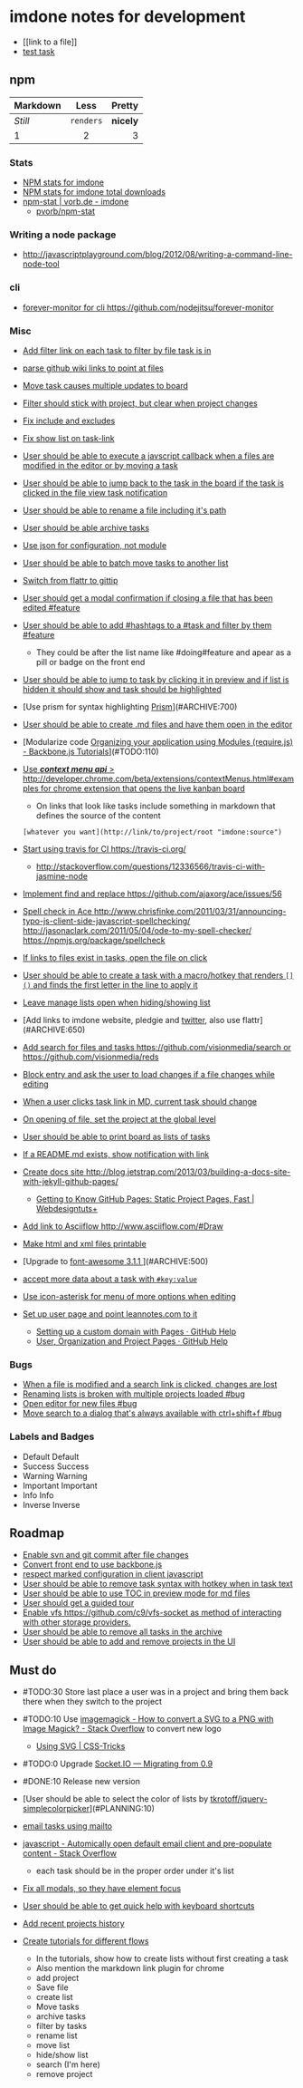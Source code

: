 imdone notes for development
==========
- [[link to a file]]
- [test task](#ARCHIVE:930)
## npm

Markdown | Less | Pretty
--- | :---: | ---:
*Still* | `renders` | **nicely**
1 | 2 | 3

### Stats  
- [NPM stats for imdone](http://isaacs.iriscouch.com/downloads/_design/app/_view/pkg?group_level=3&end_key=[%22imdone%22]&start_key=[%22imdone%22,{}]&descending=true)
- [NPM stats for imdone total downloads](http://isaacs.iriscouch.com/downloads/_design/app/_view/pkg?group_level=1&start_key=["imdone"]&end_key=["imdone",{}])
- [npm-stat | vorb.de - imdone](http://npm-stat.vorb.de/charts.html?package=imdone)
    - [pvorb/npm-stat](https://github.com/pvorb/npm-stat)

### Writing a node package
- <http://javascriptplayground.com/blog/2012/08/writing-a-command-line-node-tool>

### cli
- [forever-monitor for cli <https://github.com/nodejitsu/forever-monitor>](#ARCHIVE:850)

### Misc
- [Add filter link on each task to filter by file task is in](#ARCHIVE:460)
- [parse github wiki links to point at files](#ARCHIVE:590)
- [Move task causes multiple updates to board](#ARCHIVE:600)
- [Filter should stick with project, but clear when project changes](#ARCHIVE:540)
- [Fix include and excludes](#ARCHIVE:580)
- [Fix show list on task-link](#ARCHIVE:630) 
- [User should be able to execute a javscript callback when a files are modified in the editor or by moving a task](#ARCHIVE:570)
- [User should be able to jump back to the task in the board if the task is clicked in the file view task notification](#ARCHIVE:610)
- [User should be able to rename a file including it's path](#PLANNING:130)
- [User should be able archive tasks](#ARCHIVE:420)
- [Use json for configuration, not module](#ARCHIVE:140)
- [User should be able to batch move tasks to another list](#ARCHIVE:430)
- [Switch from flattr to gittip](#ARCHIVE:560)
- [User should get a modal confirmation if closing a file that has been edited #feature](#ARCHIVE:670)
- [User should be able to add #hashtags to a #task and filter by them #feature](#PLANNING:100)
    - They could be after the list name like #doing#feature and apear as a pill or badge on the front end
- [User should be able to jump to task by clicking it in preview and if list is hidden it should show and task should be highlighted](#ARCHIVE:660)
- [Use prism for syntax highlighting [Prism](http://prismjs.com/)](#ARCHIVE:700)
- [User should be able to create .md files and have them open in the editor](#ARCHIVE:480)
- [Modularize code [Organizing your application using Modules (require.js) - Backbone.js Tutorials](http://backbonetutorials.com/organizing-backbone-using-modules/)](#TODO:110)
- [Use ***context menu api*** > <http://developer.chrome.com/beta/extensions/contextMenus.html#examples> for chrome extension that opens the live kanban board](#TODO:160)
	- On links that look like tasks include something in markdown that defines the source of the content

	`[whatever you want](http://link/to/project/root "imdone:source")`

- [Start using travis for CI <https://travis-ci.org/>](#ARCHIVE:550)
    - <http://stackoverflow.com/questions/12336566/travis-ci-with-jasmine-node>
- [Implement find and replace <https://github.com/ajaxorg/ace/issues/56>](#TODO:150)
- [Spell check in Ace <http://www.chrisfinke.com/2011/03/31/announcing-typo-js-client-side-javascript-spellchecking/> <http://jasonaclark.com/2011/05/04/ode-to-my-spell-checker/> <https://npmjs.org/package/spellcheck>](#TODO:130)
- [If links to files exist in tasks, open the file on click](#ARCHIVE:760)
- [User should be able to create a task with a macro/hotkey that renders `[]()` and finds the first letter in the line to apply it](#ARCHIVE:0)
- [Leave manage lists open when hiding/showing list](#ARCHIVE:910)
- [Add links to imdone website, pledgie and [twitter](https://twitter.com/about/resources/buttons#tweet), also use flattr](#ARCHIVE:650)
- [Add search for files and tasks <https://github.com/visionmedia/search> or <https://github.com/visionmedia/reds>](#ARCHIVE:720)
- [Block entry and ask the user to load changes if a file changes while editing](#DONE:0)
- [When a user clicks task link in MD, current task should change](#ARCHIVE:640)
- [On opening of file, set the project at the global level](#ARCHIVE:440)
- [User should be able to print board as lists of tasks](#ARCHIVE:730)
- [If a README.md exists, show notification with link](#ARCHIVE:780)
- [Create docs site <http://blog.jetstrap.com/2013/03/building-a-docs-site-with-jekyll-github-pages/>](#ARCHIVE:690)
    - [Getting to Know GitHub Pages: Static Project Pages, Fast | Webdesigntuts+](http://webdesign.tutsplus.com/tutorials/applications/getting-to-know-github-pages-static-project-pages-fast/) 
- [Add link to Asciiflow <http://www.asciiflow.com/#Draw>](#TODO:120)
- [Make html and xml files printable](#ARCHIVE:740)
- [Upgrade to [font-awesome 3.1.1 ](http://fortawesome.github.io/Font-Awesome/icons/)](#ARCHIVE:500)
- [accept more data about a task with `#key:value`](#PLANNING:150)
- [Use icon-asterisk for menu of more options when editing](#PLANNING:160)
- [Set up user page and point leannotes.com to it](#ARCHIVE:530)
    - [Setting up a custom domain with Pages · GitHub Help](https://help.github.com/articles/setting-up-a-custom-domain-with-pages)
    - [User, Organization and Project Pages · GitHub Help](https://help.github.com/articles/user-organization-and-project-pages)
### Bugs
- [When a file is modified and a search link is clicked, changes are lost](#ARCHIVE:470)
- [Renaming lists is broken with multiple projects loaded #bug](#ARCHIVE:860)
- [Open editor for new files #bug](#ARCHIVE:510) 
- [Move search to a dialog that's always available with ctrl+shift+f #bug](#ARCHIVE:710)

### Labels and Badges
- Default <span class="label">Default</span>
- Success <span class="label label-success">Success</span>
- Warning <span class="label label-warning">Warning</span>
- Important	<span class="label label-important">Important</span>
- Info <span class="label label-info">Info</span>
- Inverse <span class="label label-inverse">Inverse</span>

Roadmap
----
- [Enable svn and git commit after file changes](#ARCHIVE:490)
- [Convert front end to use backbone.js](#TODO:140)
- [respect marked configuration in client javascript](#TODO:170)
- [User should be able to remove task syntax with hotkey when in task text](#PLANNING:140)
- [User should be able to use TOC in preview mode for md files](#ARCHIVE:680)
- [User should get a guided tour](#ARCHIVE:120)
- [Enable vfs <https://github.com/c9/vfs-socket> as method of interacting with other storage providers.](#ARCHIVE:520)
- [User should be able to remove all tasks in the archive](#PLANNING:50)
- [User should be able to add and remove projects in the UI](#ARCHIVE:70)

Must do
----
- #TODO:30 Store last place a user was in a project and bring them back there when they switch to the project
- #TODO:10 Use [imagemagick - How to convert a SVG to a PNG with Image Magick? - Stack Overflow](http://stackoverflow.com/questions/9853325/how-to-convert-a-svg-to-a-png-with-image-magick) to convert new logo
  - [Using SVG | CSS-Tricks](http://css-tricks.com/using-svg/)
- #TODO:0 Upgrade [Socket.IO — Migrating from 0.9](http://socket.io/docs/migrating-from-0-9/)
- #DONE:10 Release new version
- [User should be able to select the color of lists by [tkrotoff/jquery-simplecolorpicker](https://github.com/tkrotoff/jquery-simplecolorpicker)](#PLANNING:10)
- [email tasks using mailto](#PLANNING:20)
- [javascript - Automically open default email client and pre-populate content - Stack Overflow](http://stackoverflow.com/questions/13231125/automically-open-default-email-client-and-pre-populate-content)
  - each task should be in the proper order under it's list


- [Fix all modals, so they have element focus](#ARCHIVE:50)

- [User should be able to get quick help with keyboard shortcuts](#ARCHIVE:40)

- [Add recent projects history](#ARCHIVE:10)

- [Create tutorials for different flows](#ARCHIVE:30)
  - In the tutorials, show how to create lists without first creating a task
  - Also mention the markdown link plugin for chrome
  - add project
  - Save file
  - create list
  - Move tasks
  - archive tasks
  - filter by tasks
  - rename list
  - move list
  - hide/show list
  - search (I'm here)
  - remove project
